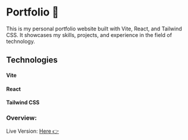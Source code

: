 # Portfolio 🤍

This is my personal portfolio website built with Vite, React, and Tailwind CSS. It showcases my skills, projects, and experience in the field of technology.

## Technologies

#### Vite
#### React
#### Tailwind CSS


### Overview:

Live Version: [Here 👉](   )
